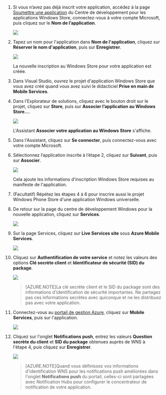 

1. Si vous n’avez pas déjà inscrit votre application, accédez à la page [Soumettre une application] du Centre de développement pour les applications Windows Store, connectez-vous à votre compte Microsoft, puis cliquez sur le **Nom de l’application**.

   	![](./media/mobile-services-dotnet-backend-notification-hubs-register-windows-store-app/mobile-services-submit-win8-app.png)

2. Tapez un nom pour l'application dans **Nom de l'application**, cliquez sur **Réserver le nom d'application**, puis sur **Enregistrer**.

   	![](./media/mobile-services-dotnet-backend-notification-hubs-register-windows-store-app/mobile-services-win8-app-name.png)

   	La nouvelle inscription au Windows Store pour votre application est créée.

3. Dans Visual Studio, ouvrez le projet d'application Windows Store que vous avez créé quand vous avez suivi le didacticiel **Prise en main de Mobile Services**.

4. Dans l’Explorateur de solutions, cliquez avec le bouton droit sur le projet, cliquez sur **Store**, puis sur **Associer l’application au Windows Store...**.

  	![](./media/mobile-services-dotnet-backend-notification-hubs-register-windows-store-app/mobile-services-store-association.png)

   	L'Assistant **Associer votre application au Windows Store** s'affiche.

5. Dans l'Assistant, cliquez sur **Se connecter**, puis connectez-vous avec votre compte Microsoft.

6. Sélectionnez l’application inscrite à l’étape 2, cliquez sur **Suivant**, puis sur **Associer**.

   	![](./media/mobile-services-dotnet-backend-notification-hubs-register-windows-store-app/mobile-services-select-app-name.png)

   	Cela ajoute les informations d'inscription Windows Store requises au manifeste de l'application.

7. (Facultatif) Répétez les étapes 4 à 6 pour inscrire aussi le projet Windows Phone Store d'une application Windows universelle.

8. De retour sur la page du centre de développement Windows pour la nouvelle application, cliquez sur **Services**.

   	![](./media/mobile-services-dotnet-backend-notification-hubs-register-windows-store-app/mobile-services-win8-edit-app.png)

9. Sur la page Services, cliquez sur **Live Services site** sous **Azure Mobile Services**.

	![](./media/mobile-services-javascript-backend-register-windows-store-app/mobile-services-win8-edit2-app.png)

10. Cliquez sur **Authentification de votre service** et notez les valeurs des options **Clé secrète client** et **Identificateur de sécurité (SID) du package**.

   	![](./media/mobile-services-dotnet-backend-notification-hubs-register-windows-store-app/mobile-services-win8-app-push-auth.png)

    > [AZURE.NOTE]La clé secrète client et le SID du package sont des informations d'identification de sécurité importantes. Ne partagez pas ces informations secrètes avec quiconque et ne les distribuez pas avec votre application.

11. Connectez-vous au [portail de gestion Azure], cliquez sur **Mobile Services**, puis sur l'application.

   	![](./media/mobile-services-dotnet-backend-notification-hubs-register-windows-store-app/mobile-services-selection.png)

12. Cliquez sur l'onglet **Notifications push**, entrez les valeurs **Question secrète du client** et **SID du package** obtenues auprès de WNS à l'étape 4, puis cliquez sur **Enregistrer**.

   	![](./media/mobile-services-dotnet-backend-notification-hubs-register-windows-store-app/mobile-push-tab.png)

	>[AZURE.NOTE]Quand vous définissez vos informations d'identification WNS pour les notifications push améliorées dans l'onglet **Notifications push** du portail, celles-ci sont partagées avec Notification Hubs pour configurer le concentrateur de notification de votre application.

<!-- URLs. -->
[Soumettre une application]: http://go.microsoft.com/fwlink/p/?LinkID=266582
[portail de gestion Azure]: https://manage.windowsazure.com/

<!---HONumber=62-->